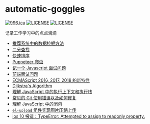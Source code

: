 # automatic-goggles
<a href="https://996.icu"><img src="https://img.shields.io/badge/link-996.icu-red.svg" alt="996.icu"></a>
[![LICENSE](https://img.shields.io/badge/license-NPL%20(The%20996%20Prohibited%20License)-blue.svg)](https://github.com/996icu/996.ICU/blob/master/LICENSE)
[![LICENSE](https://img.shields.io/badge/license-Anti%20996-blue.svg)](https://github.com/996icu/996.ICU/blob/master/LICENSE)

记录工作学习中的点点滴滴

+ [推荐系统中的数据挖掘方法](https://github.com/RicoLiu/automatic-goggles/issues/1)
+ [二分查找](https://github.com/RicoLiu/automatic-goggles/issues/2)
+ [快速排序](https://github.com/RicoLiu/automatic-goggles/issues/3)
+ [Puppeteer 爬虫](https://github.com/RicoLiu/automatic-goggles/issues/4)
+ [记一个 Javascript 面试问题](https://github.com/RicoLiu/automatic-goggles/issues/5)
+ [前端面试问题](https://github.com/RicoLiu/automatic-goggles/issues/6)
+ [ECMAScript 2016, 2017, 2018 的新特性](https://github.com/RicoLiu/automatic-goggles/issues/7)
+ [Dijkstra's Algorithm](https://github.com/RicoLiu/automatic-goggles/issues/8)
+ [理解 JavaScript 中的执行上下文和执行栈](https://github.com/RicoLiu/automatic-goggles/issues/9)
+ [常见的 Git 使用错误以及如何修复](https://github.com/RicoLiu/automatic-goggles/issues/10)
+ [理解 JavaScript 中的闭包](https://github.com/RicoLiu/automatic-goggles/issues/11)
+ [ `el-upload` 组件实现图片压缩上传](https://github.com/RicoLiu/automatic-goggles/issues/12)
+ [ios 10 报错：TypeError: Attempted to assign to readonly property.](https://github.com/RicoLiu/automatic-goggles/issues/13)
